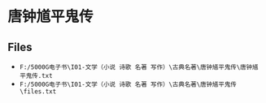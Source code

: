 # 唐钟馗平鬼传

## Files

- `F:/5000G电子书\I01-文学（小说 诗歌 名著 写作）\古典名著\唐钟馗平鬼传\唐钟馗平鬼传.txt`
- `F:/5000G电子书\I01-文学（小说 诗歌 名著 写作）\古典名著\唐钟馗平鬼传\files.txt`
